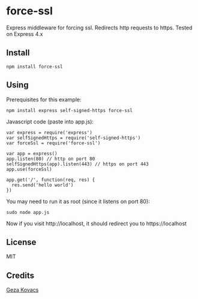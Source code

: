 # force-ssl

Express middleware for forcing ssl. Redirects http requests to https. Tested on Express 4.x

## Install

    npm install force-ssl

## Using

Prerequisites for this example:

    npm install express self-signed-https force-ssl

Javascript code (paste into app.js):

    var express = require('express')
    var selfSignedHttps = require('self-signed-https')
    var forceSsl = require('force-ssl')
    
    var app = express()
    app.listen(80) // http on port 80
    selfSignedHttps(app).listen(443) // https on port 443
    app.use(forceSsl)
    
    app.get('/', function(req, res) {
      res.send('hello world')
    })

You may need to run it as root (since it listens on port 80):

    sudo node app.js

Now if you visit http://localhost, it should redirect you to https://localhost

## License

MIT

## Credits

[Geza Kovacs](https://github.com/gkovacs)
